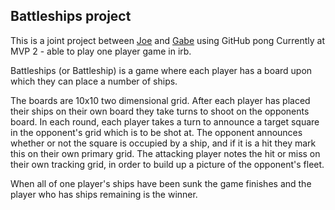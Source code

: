## Battleships project

This is a joint project between [Joe](https://github.com/jjnewman/battleships) and [Gabe](https://github.com/GabeMaker/battleships) using GitHub pong
Currently at MVP 2 - able to play one player game in irb.


Battleships (or Battleship) is a game where each player has a board upon which they can place a number of ships.


The boards are 10x10 two dimensional grid.
After each player has placed their ships on their own board they take turns to shoot on the opponents board.
In each round, each player takes a turn to announce a target square in the opponent's grid which is to be shot at.
The opponent announces whether or not the square is occupied by a ship, and if it is a hit they mark this on their own primary grid.
The attacking player notes the hit or miss on their own tracking grid, in order to build up a picture of the opponent's fleet.


When all of one player's ships have been sunk the game finishes and the player who has ships remaining is the winner.